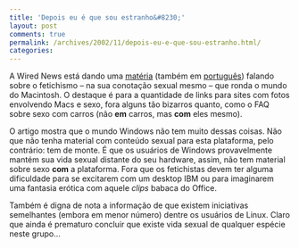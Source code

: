 ```yaml
---
title: 'Depois eu é que sou estranho&#8230;'
layout: post
comments: true
permalink: /archives/2002/11/depois-eu-e-que-sou-estranho.html/
categories:
---
```

A Wired News está dando uma <a href="http://www.wired.com/news/mac/0,2125,56409,00.html" >matéria</a> (também em <a href="http://busca.terra.com.br/wired/cultura/02/11/18/cul_2.html" >português</a>) falando sobre o fetichismo &#8211; na sua conotação sexual mesmo &#8211; que ronda o mundo do Macintosh. O destaque é para a quantidade de links para sites com fotos envolvendo Macs e sexo, fora alguns tão bizarros quanto, como o FAQ sobre sexo com carros (não **em** carros, mas **com** eles mesmo).

O artigo mostra que o mundo Windows não tem muito dessas coisas. Não que não tenha material com conteúdo sexual para esta plataforma, pelo contrário: tem de monte. É que os usuários de Windows provavelmente mantém sua vida sexual distante do seu hardware, assim, não tem material sobre sexo **com** a plataforma. Fora que os fetichistas devem ter alguma dificuldade para se excitarem com um desktop IBM ou para imaginarem uma fantasia erótica com aquele *clips* babaca do Office.

Também é digna de nota a informação de que existem iniciativas semelhantes (embora em menor número) dentre os usuários de Linux. Claro que ainda é prematuro concluir que existe vida sexual de qualquer espécie neste grupo&#8230;
